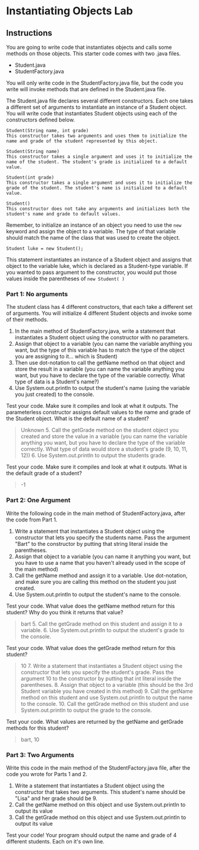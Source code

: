 # Instantiating Objects Lab

## Instructions

You are going to write code that instantiates objects and calls some methods on those objects.
This starter code comes with two .java files.

- Student.java
- StudentFactory.java

You will only write code in the StudentFactory.java file, but the code you write will invoke methods that are defined in the Student.java file.

The Student.java file declares several different constructors. Each one takes a different set of arguments to instantiate an instance of a Student object. You will write code that instantiates Student objects using each of the constructors defined below.

```
Student(String name, int grade)
This constructor takes two arguments and uses them to initialize the name and grade of the student represented by this object.

Student(String name)
This constructor takes a single argument and uses it to initialize the name of the student. The student's grade is initialized to a default value.

Student(int grade)
This constructor takes a single argument and uses it to initialize the grade of the student. The student's name is initialized to a default value.

Student()
This constructor does not take any arguments and initializes both the student's name and grade to default values.
```

Remember, to initialize an instance of an object you need to use the `new` keyword and assign the object to a variable. The type of that variable should match the name of the class that was used to create the object.

```
Student luke = new Student();
```

This statement instantiates an instance of a Student object and assigns that object to the variable luke, which is declared as a Student-type variable. If you wanted to pass argument to the constructor, you would put those values inside the parentheses of `new Student( )`

### Part 1: No arguments

The student class has 4 different constructors, that each take a different set of arguments. You will initialize 4 different Student objects and invoke some of their methods.

1. In the main method of StudentFactory.java, write a statement that instantiates a Student object using the constructor with no parameters.
2. Assign that object to a variable (you can name the variable anything you want, but the type of this variable has to match the type of the object you are assigning to it... which is Student)
3. Then use dot-notation to call the getName method on that object and store the result in a variable (you can name the variable anything you want, but you have to declare the type of the variable correctly. What type of data is a Student's name?)
4. Use System.out.println to output the student's name (using the variable you just created) to the console.

Test your code. Make sure it compiles and look at what it outputs. The parameterless constructor assigns default values to the name and grade of the Student object. What is the default name of a student?

> Unknown 5. Call the getGrade method on the student object you created and store the value in a variable (you can name the variable anything you want, but you have to declare the type of the variable correctly. What type of data would store a student's grade (9, 10, 11, 12)) 6. Use System.out.println to output the students grade.

Test your code. Make sure it compiles and look at what it outputs. What is the default grade of a student?

> -1

### Part 2: One Argument

Write the following code in the main method of StudentFactory.java, after the code from Part 1.

1. Write a statement that instantiates a Student object using the constructor that lets you specify the students name. Pass the argument "Bart" to the constructor by putting that string literal inside the parentheses.
2. Assign that object to a variable (you can name it anything you want, but you have to use a name that you haven't already used in the scope of the main method)
3. Call the getName method and assign it to a variable. Use dot-notation, and make sure you are calling this method on the student you just created.
4. Use System.out.println to output the student's name to the console.

Test your code. What value does the getName method return for this student? Why do you think it returns that value?

> bart 5. Call the getGrade method on this student and assign it to a variable. 6. Use System.out.println to output the student's grade to the console.

Test your code. What value does the getGrade method return for this student?

> 10 7. Write a statement that instantiates a Student object using the constructor that lets you specify the student's grade. Pass the argument 10 to the constructor by putting that int literal inside the parentheses. 8. Assign that object to a variable (this should be the 3rd Student variable you have created in this method) 9. Call the getName method on this student and use System.out.println to output the name to the console. 10. Call the getGrade method on this student and use System.out.println to output the grade to the console.

Test your code. What values are returned by the getName and getGrade methods for this student?

> bart, 10

### Part 3: Two Arguments

Write this code in the main method of the StudentFactory.java file, after the code you wrote for Parts 1 and 2.

1. Write a statement that instantiates a Student object using the constructor that takes two arguments. This student's name should be "Lisa" and her grade should be 9.
2. Call the getName method on this object and use System.out.println to output its value
3. Call the getGrade method on this object and use System.out.println to output its value

Test your code!
Your program should output the name and grade of 4 different students. Each on it's own line.
